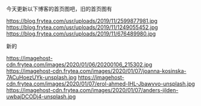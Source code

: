 今天更新以下博客的首页图吧，旧的首页图有

https://blog.frytea.com/usr/uploads/2019/11/2599877981.jpg
https://blog.frytea.com/usr/uploads/2019/11/1249055452.jpg
https://blog.frytea.com/usr/uploads/2019/11/676489980.jpg

新的

https://imagehost-cdn.frytea.com/images/2020/01/06/20200106_215302.jpg
https://imagehost-cdn.frytea.com/images/2020/01/07/joanna-kosinska-7ACuHoezUYk-unsplash.jpg
https://imagehost-cdn.frytea.com/images/2020/01/07/erol-ahmed-IHL-Jbawvvo-unsplash.jpg
https://imagehost-cdn.frytea.com/images/2020/01/07/anders-jilden-uwbajDCODj4-unsplash.jpg
